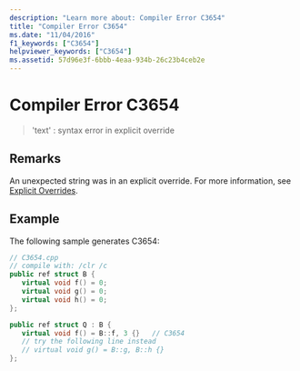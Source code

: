 ```yaml
---
description: "Learn more about: Compiler Error C3654"
title: "Compiler Error C3654"
ms.date: "11/04/2016"
f1_keywords: ["C3654"]
helpviewer_keywords: ["C3654"]
ms.assetid: 57d96e3f-6bbb-4eaa-934b-26c23b4ceb2e
---
```

# Compiler Error C3654

> 'text' : syntax error in explicit override

## Remarks

An unexpected string was in an explicit override. For more information, see [Explicit Overrides](../../extensions/explicit-overrides-cpp-component-extensions.md).

## Example

The following sample generates C3654:

```cpp
// C3654.cpp
// compile with: /clr /c
public ref struct B {
   virtual void f() = 0;
   virtual void g() = 0;
   virtual void h() = 0;
};

public ref struct Q : B {
   virtual void f() = B::f, 3 {}   // C3654
   // try the following line instead
   // virtual void g() = B::g, B::h {}
};
```
